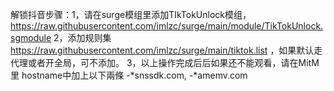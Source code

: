 解锁抖音步骤：1，请在surge模组里添加TIkTokUnlock模组，https://raw.githubusercontent.com/imlzc/surge/main/module/TikTokUnlock.sgmodule
             2，添加规则集  https://raw.githubusercontent.com/imlzc/surge/main/tiktok.list ，如果默认走代理或者开全局，可不添加。
             3，以上操作完成后后如果还不能观看，请在MitM里 hostname中加上以下兩條
               -*snssdk.com, -*amemv.com
               
               
